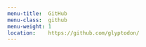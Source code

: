 ```yaml
---
menu-title:  GitHub
menu-class:  github
menu-weight: 1
location:    https://github.com/glyptodon/
---
```

